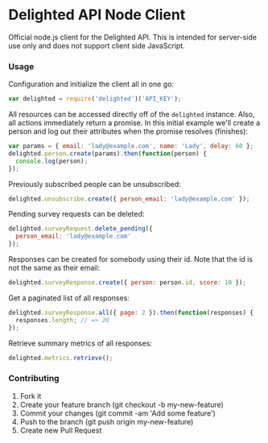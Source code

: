 # Delighted API Node Client

Official node.js client for the Delighted API. This is intended for server-side
use only and does not support client side JavaScript.

### Usage

Configuration and initialize the client all in one go:

```javascript
var delighted = require('delighted')('API_KEY');
```

All resources can be accessed directly off of the `delighted` instance. Also,
all actions immediately return a promise. In this initial example we'll create a
person and log out their attributes when the promise resolves (finishes):

```javascript
var params = { email: 'lady@example.com', name: 'Lady', delay: 60 };
delighted.person.create(params).then(function(person) {
  console.log(person);
});
```

Previously subscribed people can be unsubscribed:

```javascript
delighted.unsubscribe.create({ person_email: 'lady@example.com' });
```

Pending survey requests can be deleted:

```javascript
delighted.surveyRequest.delete_pending({
  person_email: 'lady@example.com'
});
```

Responses can be created for somebody using their id. Note that the id is not
the same as their email:

```javascript
delighted.surveyResponse.create({ person: person.id, score: 10 });
```

Get a paginated list of all responses:

```javascript
delighted.surveyResponse.all({ page: 2 }).then(function(responses) {
  responses.length; // => 20
});
```

Retrieve summary metrics of all responses:

```javascript
delighted.metrics.retrieve();
```

### Contributing

1. Fork it
2. Create your feature branch (git checkout -b my-new-feature)
3. Commit your changes (git commit -am 'Add some feature')
4. Push to the branch (git push origin my-new-feature)
5. Create new Pull Request
